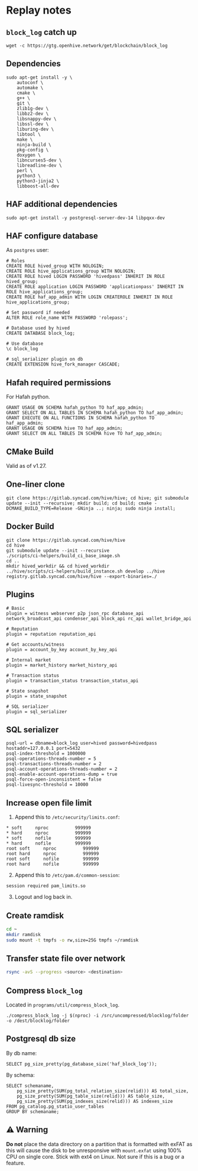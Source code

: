 # Replay notes

## `block_log` catch up

```
wget -c https://gtg.openhive.network/get/blockchain/block_log
```

## Dependencies

```
sudo apt-get install -y \
    autoconf \
    automake \
    cmake \
    g++ \
    git \
    zlib1g-dev \
    libbz2-dev \
    libsnappy-dev \
    libssl-dev \
    liburing-dev \
    libtool \
    make \
    ninja-build \
    pkg-config \
    doxygen \
    libncurses5-dev \
    libreadline-dev \
    perl \
    python3 \
    python3-jinja2 \
    libboost-all-dev
```

## HAF additional dependencies
```
sudo apt-get install -y postgresql-server-dev-14 libpqxx-dev
```

## HAF configure database
As `postgres` user:
```
# Roles
CREATE ROLE hived_group WITH NOLOGIN;
CREATE ROLE hive_applications_group WITH NOLOGIN;
CREATE ROLE hived LOGIN PASSWORD 'hivedpass' INHERIT IN ROLE hived_group;
CREATE ROLE application LOGIN PASSWORD 'applicationpass' INHERIT IN ROLE hive_applications_group;
CREATE ROLE haf_app_admin WITH LOGIN CREATEROLE INHERIT IN ROLE hive_applications_group;

# Set password if needed
ALTER ROLE role_name WITH PASSWORD 'rolepass';

# Database used by hived
CREATE DATABASE block_log;

# Use database
\c block_log

# sql_serializer plugin on db
CREATE EXTENSION hive_fork_manager CASCADE;
```

## Hafah required permissions
For Hafah python.
```
GRANT USAGE ON SCHEMA hafah_python TO haf_app_admin;
GRANT SELECT ON ALL TABLES IN SCHEMA hafah_python TO haf_app_admin;
GRANT EXECUTE ON ALL FUNCTIONS IN SCHEMA hafah_python TO haf_app_admin;
GRANT USAGE ON SCHEMA hive TO haf_app_admin;
GRANT SELECT ON ALL TABLES IN SCHEMA hive TO haf_app_admin;
```

## CMake Build

Valid as of v1.27.

## One-liner clone
```
git clone https://gitlab.syncad.com/hive/hive; cd hive; git submodule update --init --recursive; mkdir build; cd build; cmake -DCMAKE_BUILD_TYPE=Release -GNinja ..; ninja; sudo ninja install;
```

## Docker Build
```
git clone https://gitlab.syncad.com/hive/hive
cd hive
git submodule update --init --recursive
./scripts/ci-helpers/build_ci_base_image.sh
cd ..
mkdir hived_workdir && cd hived_workdir
../hive/scripts/ci-helpers/build_instance.sh develop ../hive registry.gitlab.syncad.com/hive/hive --export-binaries=./
```

## Plugins
```
# Basic
plugin = witness webserver p2p json_rpc database_api network_broadcast_api condenser_api block_api rc_api wallet_bridge_api

# Reputation
plugin = reputation reputation_api

# Get accounts/witness
plugin = account_by_key account_by_key_api

# Internal market
plugin = market_history market_history_api

# Transaction status
plugin = transaction_status transaction_status_api

# State snapshot
plugin = state_snapshot

# SQL serializer
plugin = sql_serializer
```

## SQL serializer
```
psql-url = dbname=block_log user=hived password=hivedpass hostaddr=127.0.0.1 port=5432
psql-index-threshold = 1000000
psql-operations-threads-number = 5
psql-transactions-threads-number = 2
psql-account-operations-threads-number = 2
psql-enable-account-operations-dump = true
psql-force-open-inconsistent = false
psql-livesync-threshold = 10000
```

## Increase open file limit

1. Append this to `/etc/security/limits.conf`:
```
* soft     nproc          999999    
* hard     nproc          999999   
* soft     nofile         999999   
* hard     nofile         999999
root soft     nproc          999999    
root hard     nproc          999999   
root soft     nofile         999999   
root hard     nofile         999999
```

2. Append this to `/etc/pam.d/common-session`:
```
session required pam_limits.so
```

3. Logout and log back in.

## Create ramdisk

```sh
cd ~
mkdir ramdisk
sudo mount -t tmpfs -o rw,size=25G tmpfs ~/ramdisk
```

## Transfer state file over network

```sh
rsync -avS --progress <source> <destination>
```

## Compress `block_log`
Located in `programs/util/compress_block_log`.
```
./compress_block_log -j $(nproc) -i /src/uncompressed/blocklog/folder -o /dest/blocklog/folder
```

## Postgresql db size

By db name:
```pgsql
SELECT pg_size_pretty(pg_database_size('haf_block_log'));
```

By schema:
```pgsql
SELECT schemaname,
    pg_size_pretty(SUM(pg_total_relation_size(relid))) AS total_size,
    pg_size_pretty(SUM(pg_table_size(relid))) AS table_size,
    pg_size_pretty(SUM(pg_indexes_size(relid))) AS indexes_size
FROM pg_catalog.pg_statio_user_tables
GROUP BY schemaname;
```

## ⚠️ Warning

**Do not** place the data directory on a partition that is formatted with exFAT as this will cause the disk to be unresponsive with `mount.exfat` using 100% CPU on single core. Stick with ext4 on Linux. Not sure if this is a bug or a feature.
